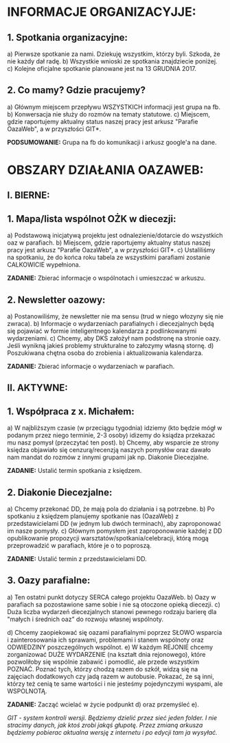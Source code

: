 # INFORMACJE ORGANIZACYJJE:


## 1. Spotkania organizacyjne:

a) Pierwsze spotkanie za nami. Dziekuję wszystkim, którzy byli. Szkoda, że nie każdy dał radę.
b) Wszystkie wnioski ze spotkania znajdziecie poniżej.
c) Kolejne oficjalne spotkanie planowane jest na 13 GRUDNIA 2017.


## 2. Co mamy? Gdzie pracujemy?

a) Głównym miejscem przepływu WSZYSTKICH informacji jest grupa na fb.
b) Konwersacja nie służy do rozmów na tematy statutowe.
c) Miejscem, gdzie raportujemy aktualny status naszej pracy jest arkusz "Parafie OazaWeb", a w przyszłości GIT*.

**PODSUMOWANIE:** Grupa na fb do komunikacji i arkusz google'a na dane.



# OBSZARY DZIAŁANIA OAZAWEB:


## I. BIERNE:


## 1. Mapa/lista wspólnot OŻK w diecezji:

a) Podstawową inicjatywą projektu jest odnalezienie/dotarcie do wszystkich oaz w parafiach.
b) Miejscem, gdzie raportujemy aktualny status naszej pracy jest arkusz "Parafie OazaWeb", a w przyszłości GIT*.
c) Ustaliliśmy na spotkaniu, że do końca roku tabela ze wszystkimi parafiami zostanie CALKOWICIE wypełniona.

**ZADANIE:**	Zbierać informacje o wspólnotach i umieszczać w arkuszu.


## 2. Newsletter oazowy:

a) Postanowiliśmy, że newsletter nie ma sensu (trud w niego włozyny się nie zwraca).
b) Informacje o wydarzeniach parafialnych i diecezjalnych będą się pojawiać w formie inteligentnego kalendarza z podlinkowanymi wydarzeniami.
c) Chcemy, aby DKS założył nam podstronę na stronie oazy. Jeśli wynikną jakieś problemy strukturalne to załozymy własną stornę.
d) Poszukiwana chętna osoba do zrobienia i aktualizowania kalendarza.

**ZADANIE:**	Zbierać informacje o wydarzeniach w parafiach.


## II. AKTYWNE:


## 1. Współpraca z x. Michałem:

a) W najbliższym czasie (w przeciągu tygodnia) idziemy (kto będzie mógł w podanym przez niego terminie, 2-3 osoby) idizemy do ksiądza przekazać mu nasz pomysł (przeczytać ten post).
b) Chcemy, aby wsparcie ze strony księdza objawiało się cenzurą/recenzją naszych pomysłów oraz dawało nam mandat do rozmów z innymi grupami jak np. Diakonie Diecezjalne.

**ZADANIE:**	Ustalić termin spotkania z księdzem.


## 2. Diakonie Diecezjalne:

a) Chcemy przekonać DD, że mają pola do działania i są potrzebne.
b) Po spotkaniu z księdzem planujemy spotkanie nas (OazaWeb) z przedstawicielami DD (w jednym lub dwóch terminach), aby zaproponować im nasze pomysły.
c) Głównym pomysłem jest zaproponowanie każdej z DD opublikowanie propozycji warsztatów/spotkania/celebracji, którą mogą przeprowadzić w parafiach, które je o to poproszą.

**ZADANIE:**	Ustalić termin z przedstawicielami DD.


## 3. Oazy parafialne:

a) Ten ostatni punkt dotyczy SERCA całego projektu OazaWeb.
b) Oazy w parafiach sa pozostawione same sobie i nie są otoczone opieką diecezji.
c) Duża liczba wydarzeń diecezjalnych stanowi pewnego rodzaju barierę dla "małych i średnich oaz" do rozwoju własnej wspólnoty.

d) Chcemy zaopiekować się oazami parafialnymi poprzez SŁOWO wsparcia i zainterosowania ich sprawami, problemami i stanem wspólnoty oraz ODWIEDZINY poszczególnych wspólnot.
e) W każdym REJONIE chcemy zorganizować DUŻE WYDARZENIE (na kształt dnia rejonowego), które pozwoliłoby się wspólnie zabawić i pomodlić, ale przede wszystkim POZNAĆ.
Poznać tych, którzy chodzą razem do szkół, widzą się na zajęciach dodatkowych czy jadą razem w autobusie. Pokazać, że są inni, którzy też cenią te same wartości i nie jesteśmy pojedynczymi wyspami, ale WSPOLNOTĄ.

**ZADANIE:**  Zacząć wcielać w życie podpunkt d) oraz przemyśleć e).


*GIT - system kontroli wersji. Będziemy dzielić przez sieć jeden folder. I nie stracimy danych, jak ktoś zrobi jakąś głupotę. Przez zmianą arkusza będziemy pobierac aktualna wersję z internetu i po edycji tam ja wysyłać.*
